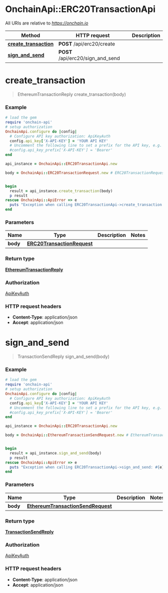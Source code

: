 # OnchainApi::ERC20TransactionApi

All URIs are relative to *https://onchain.io*

Method | HTTP request | Description
------------- | ------------- | -------------
[**create_transaction**](ERC20TransactionApi.md#create_transaction) | **POST** /api/erc20/create | 
[**sign_and_send**](ERC20TransactionApi.md#sign_and_send) | **POST** /api/erc20/sign_and_send | 


# **create_transaction**
> EthereumTransactionReply create_transaction(body)



### Example
```ruby
# load the gem
require 'onchain-api'
# setup authorization
OnchainApi.configure do |config|
  # Configure API key authorization: ApiKeyAuth
  config.api_key['X-API-KEY'] = 'YOUR API KEY'
  # Uncomment the following line to set a prefix for the API key, e.g. 'Bearer' (defaults to nil)
  #config.api_key_prefix['X-API-KEY'] = 'Bearer'
end

api_instance = OnchainApi::ERC20TransactionApi.new

body = OnchainApi::ERC20TransactionRequest.new # ERC20TransactionRequest | 


begin
  result = api_instance.create_transaction(body)
  p result
rescue OnchainApi::ApiError => e
  puts "Exception when calling ERC20TransactionApi->create_transaction: #{e}"
end
```

### Parameters

Name | Type | Description  | Notes
------------- | ------------- | ------------- | -------------
 **body** | [**ERC20TransactionRequest**](ERC20TransactionRequest.md)|  | 

### Return type

[**EthereumTransactionReply**](EthereumTransactionReply.md)

### Authorization

[ApiKeyAuth](../README.md#ApiKeyAuth)

### HTTP request headers

 - **Content-Type**: application/json
 - **Accept**: application/json



# **sign_and_send**
> TransactionSendReply sign_and_send(body)



### Example
```ruby
# load the gem
require 'onchain-api'
# setup authorization
OnchainApi.configure do |config|
  # Configure API key authorization: ApiKeyAuth
  config.api_key['X-API-KEY'] = 'YOUR API KEY'
  # Uncomment the following line to set a prefix for the API key, e.g. 'Bearer' (defaults to nil)
  #config.api_key_prefix['X-API-KEY'] = 'Bearer'
end

api_instance = OnchainApi::ERC20TransactionApi.new

body = OnchainApi::EthereumTransactionSendRequest.new # EthereumTransactionSendRequest | 


begin
  result = api_instance.sign_and_send(body)
  p result
rescue OnchainApi::ApiError => e
  puts "Exception when calling ERC20TransactionApi->sign_and_send: #{e}"
end
```

### Parameters

Name | Type | Description  | Notes
------------- | ------------- | ------------- | -------------
 **body** | [**EthereumTransactionSendRequest**](EthereumTransactionSendRequest.md)|  | 

### Return type

[**TransactionSendReply**](TransactionSendReply.md)

### Authorization

[ApiKeyAuth](../README.md#ApiKeyAuth)

### HTTP request headers

 - **Content-Type**: application/json
 - **Accept**: application/json



